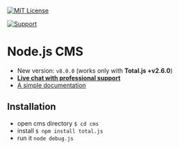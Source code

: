 [![MIT License][license-image]][license-url]

[![Support](https://www.totaljs.com/img/button-support.png?v=2)](https://www.totaljs.com/support/)

# Node.js CMS

- New version: `v8.0.0` (works only with __Total.js +v2.6.0__)
- [__Live chat with professional support__](https://messenger.totaljs.com)
- [A simple documentation](https://docs.totaljs.com/eshop-cms/latest.html)

## Installation

- open cms directory `$ cd cms`
- install `$ npm install total.js`
- run it `node debug.js`

[license-image]: https://img.shields.io/badge/license-MIT-blue.svg?style=flat
[license-url]: license.txt
